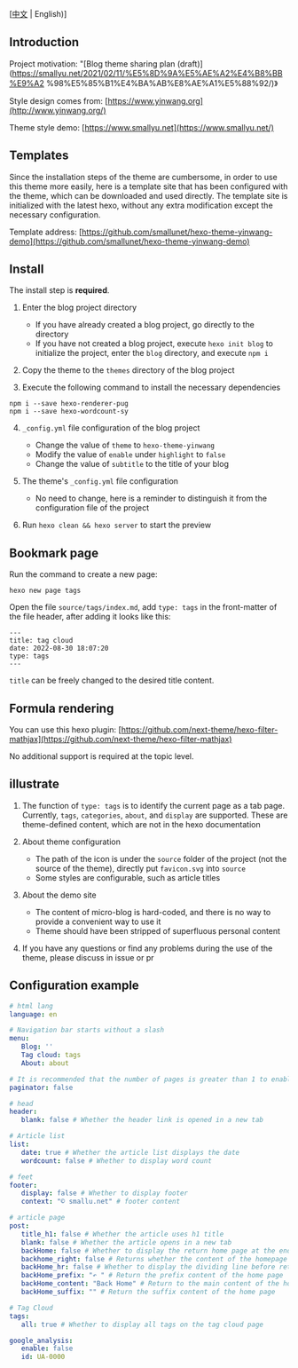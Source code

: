 [[中文](./README.md) | English)]

## Introduction

Project motivation: "[Blog theme sharing plan (draft)](https://smallyu.net/2021/02/11/%E5%8D%9A%E5%AE%A2%E4%B8%BB%E9%A2 %98%E5%85%B1%E4%BA%AB%E8%AE%A1%E5%88%92/)》

Style design comes from: [https://www.yinwang.org](http://www.yinwang.org/)

Theme style demo: [https://www.smallyu.net](https://www.smallyu.net/)

## Templates

Since the installation steps of the theme are cumbersome, in order to use this theme more easily, here is a template site that has been configured with the theme, which can be downloaded and used directly. The template site is initialized with the latest hexo, without any extra modification except the necessary configuration.

Template address: [https://github.com/smallunet/hexo-theme-yinwang-demo](https://github.com/smallunet/hexo-theme-yinwang-demo)

## Install

The install step is **required**.

1. Enter the blog project directory
     - If you have already created a blog project, go directly to the directory
     - If you have not created a blog project, execute `hexo init blog` to initialize the project, enter the `blog` directory, and execute `npm i`

2. Copy the theme to the `themes` directory of the blog project

3. Execute the following command to install the necessary dependencies

```
npm i --save hexo-renderer-pug
npm i --save hexo-wordcount-sy
```

4. `_config.yml` file configuration of the blog project
     - Change the value of `theme` to `hexo-theme-yinwang`
     - Modify the value of `enable` under `highlight` to `false`
     - Change the value of `subtitle` to the title of your blog

5. The theme's `_config.yml` file configuration
     - No need to change, here is a reminder to distinguish it from the configuration file of the project

6. Run `hexo clean && hexo server` to start the preview

## Bookmark page

Run the command to create a new page:

```
hexo new page tags
```

Open the file `source/tags/index.md`, add `type: tags` in the front-matter of the file header, after adding it looks like this:

```
---
title: tag cloud
date: 2022-08-30 18:07:20
type: tags
---
```

`title` can be freely changed to the desired title content.

## Formula rendering

You can use this hexo plugin: [https://github.com/next-theme/hexo-filter-mathjax](https://github.com/next-theme/hexo-filter-mathjax)

No additional support is required at the topic level.

## illustrate

1. The function of `type: tags` is to identify the current page as a tab page. Currently, `tags`, `categories`, `about`, and `display` are supported. These are theme-defined content, which are not in the hexo documentation

2. About theme configuration
     - The path of the icon is under the `source` folder of the project (not the source of the theme), directly put `favicon.svg` into `source`
     - Some styles are configurable, such as article titles

3. About the demo site
     - The content of micro-blog is hard-coded, and there is no way to provide a convenient way to use it
     - Theme should have been stripped of superfluous personal content

4. If you have any questions or find any problems during the use of the theme, please discuss in issue or pr


## Configuration example

```yml
# html lang
language: en

# Navigation bar starts without a slash
menu:
   Blog: ''
   Tag cloud: tags
   About: about

# It is recommended that the number of pages is greater than 1 to enable
paginator: false

# head
header:
   blank: false # Whether the header link is opened in a new tab

# Article list
list:
   date: true # Whether the article list displays the date
   wordcount: false # Whether to display word count

# feet
footer:
   display: false # Whether to display footer
   context: "© smallu.net" # footer content

# article page
post:
   title_h1: false # Whether the article uses h1 title
   blank: false # Whether the article opens in a new tab
   backHome: false # Whether to display the return home page at the end of the article
   backhome_right: false # Returns whether the content of the homepage is right-aligned
   backHome_hr: false # Whether to display the dividing line before returning to the home page
   backHome_prefix: "↶ " # Return the prefix content of the home page
   backHome_content: "Back Home" # Return to the main content of the home page
   backHome_suffix: "" # Return the suffix content of the home page

# Tag Cloud
tags:
   all: true # Whether to display all tags on the tag cloud page

google_analysis:
   enable: false
   id: UA-0000
```
